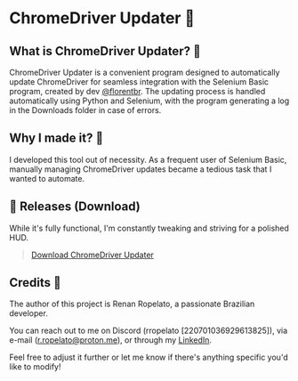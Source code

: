 # ChromeDriver Updater 🚀

## What is ChromeDriver Updater? 🔄
ChromeDriver Updater is a convenient program designed to automatically update ChromeDriver for seamless integration with the Selenium Basic program, created by dev [@florentbr](https://github.com/florentbr). The updating process is handled automatically using Python and Selenium, with the program generating a log in the Downloads folder in case of errors.

## Why I made it? 🤔
I developed this tool out of necessity. As a frequent user of Selenium Basic, manually managing ChromeDriver updates became a tedious task that I wanted to automate.

## 🌟 Releases (Download)

While it's fully functional, I'm constantly tweaking and striving for a polished HUD.

> [Download ChromeDriver Updater](https://github.com/rRopelato/chromedriver-updater/releases)


## Credits 🙌
The author of this project is Renan Ropelato, a passionate Brazilian developer.

You can reach out to me on Discord (rropelato [220701036929613825]), via e-mail (r.ropelato@proton.me), or through my [LinkedIn](https://www.linkedin.com/in/renan-ropelato/).

Feel free to adjust it further or let me know if there's anything specific you'd like to modify!
